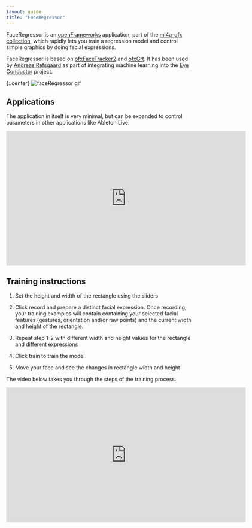 ```yaml
---
layout: guide
title: "FaceRegressor"
---
```


FaceRegressor is an [openFrameworks](http://www.openframeworks.cc) application, part of the [ml4a-ofx collection](https://github.com/ml4a/ml4a-ofx/), which rapidly lets you train a regression model and control simple graphics by doing facial expressions. 

FaceRegressor is based on [ofxFaceTracker2](https://github.com/HalfdanJ/ofxFaceTracker2) and [ofxGrt](https://github.com/nickgillian/ofxGrt). It has been used by [Andreas Refsgaard](https://andreasrefsgaard.dk/) as part of integrating machine learning into the [Eye Conductor](https://andreasrefsgaard.dk/project/eye-conductor/) project. 

{:.center}
![faceRegressor gif](http://andreasrefsgaard.dk/wp-content/uploads/2017/04/FaceRegressor.gif)


## Applications

The application in itself is very minimal, but can be expanded to control parameters in other applications like Ableton Live:

<center>
<iframe src="https://player.vimeo.com/video/197499111" width="640" height="360" frameborder="0" webkitallowfullscreen mozallowfullscreen allowfullscreen></iframe>
</center>




## Training instructions

1. Set the height and width of the rectangle using the sliders

2. Click record and prepare a distinct facial expression. Once recording, your training examples will contain containing your selected facial features (gestures, orientation and/or raw points) and the current width and height of the rectangle.

3. Repeat step 1-2 with different width and height values for the rectangle and different expressions

4. Click train to train the model

5. Move your face and see the changes in rectangle width and height


The video below takes you through the steps of the training process.

<center>
<iframe src="https://player.vimeo.com/video/212934622" width="640" height="360" frameborder="0" webkitallowfullscreen mozallowfullscreen allowfullscreen></iframe>
</center>





